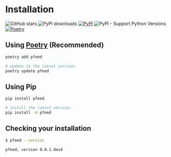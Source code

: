 # Installation

![GitHub stars](https://img.shields.io/github/stars/PFund-Software-Ltd/pfeed?style=social)
![PyPI downloads](https://img.shields.io/pypi/dm/pfeed)
[![PyPI](https://img.shields.io/pypi/v/pfeed.svg)](https://pypi.org/project/pfeed)
![PyPI - Support Python Versions](https://img.shields.io/pypi/pyversions/pfeed)
[![Poetry](https://img.shields.io/endpoint?url=https://python-poetry.org/badge/v0.json)](https://python-poetry.org/)


## Using [Poetry](https://python-poetry.org) (Recommended)
```bash
poetry add pfeed

# update to the latest version:
poetry update pfeed
```


## Using Pip

```bash
pip install pfeed

# install the latest version:
pip install -U pfeed
```


## Checking your installation
```bash
$ pfeed --version

pfeed, version 0.0.1.dev4
```